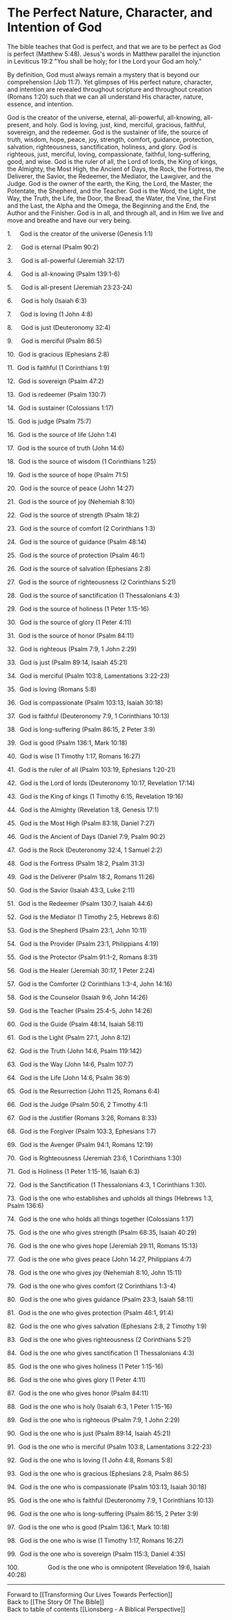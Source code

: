 # The Perfect Nature, Character, and Intention of God

The bible teaches that God is perfect, and that we are to be perfect as God is perfect (Matthew 5:48). Jesus's words in Matthew parallel the injunction in Leviticus 19:2 "You shall be holy; for I the Lord your God am holy." 

By definition, God must always remain a mystery that is beyond our comprehension (Job 11:7). Yet glimpses of His perfect nature, character, and intention are revealed throughout scripture and throughout creation (Romans 1:20) such that we can all understand His character, nature, essence, and intention. 

God is the creator of the universe, eternal, all-powerful, all-knowing, all-present, and holy. God is loving, just, kind, merciful, gracious, faithful, sovereign, and the redeemer. God is the sustainer of life, the source of truth, wisdom, hope, peace, joy, strength, comfort, guidance, protection, salvation, righteousness, sanctification, holiness, and glory. God is righteous, just, merciful, loving, compassionate, faithful, long-suffering, good, and wise. God is the ruler of all, the Lord of lords, the King of kings, the Almighty, the Most High, the Ancient of Days, the Rock, the Fortress, the Deliverer, the Savior, the Redeemer, the Mediator, the Lawgiver, and the Judge. God is the owner of the earth, the King, the Lord, the Master, the Potentate, the Shepherd, and the Teacher. God is the Word, the Light, the Way, the Truth, the Life, the Door, the Bread, the Water, the Vine, the First and the Last, the Alpha and the Omega, the Beginning and the End, the Author and the Finisher. God is in all, and through all, and in Him we live and move and breathe and have our very being. 

1.     God is the creator of the universe (Genesis 1:1)

2.     God is eternal (Psalm 90:2)

3.     God is all-powerful (Jeremiah 32:17)

4.     God is all-knowing (Psalm 139:1-6)

5.     God is all-present (Jeremiah 23:23-24)

6.     God is holy (Isaiah 6:3)

7.     God is loving (1 John 4:8)

8.     God is just (Deuteronomy 32:4)

9.     God is merciful (Psalm 86:5)

10.  God is gracious (Ephesians 2:8)

11.  God is faithful (1 Corinthians 1:9)

12.  God is sovereign (Psalm 47:2)

13.  God is redeemer (Psalm 130:7)

14.  God is sustainer (Colossians 1:17)

15.  God is judge (Psalm 75:7)

16.  God is the source of life (John 1:4)

17.  God is the source of truth (John 14:6)

18.  God is the source of wisdom (1 Corinthians 1:25)

19.  God is the source of hope (Psalm 71:5)

20.  God is the source of peace (John 14:27)

21.  God is the source of joy (Nehemiah 8:10)

22.  God is the source of strength (Psalm 18:2)

23.  God is the source of comfort (2 Corinthians 1:3)

24.  God is the source of guidance (Psalm 48:14)

25.  God is the source of protection (Psalm 46:1)

26.  God is the source of salvation (Ephesians 2:8)

27.  God is the source of righteousness (2 Corinthians 5:21)

28.  God is the source of sanctification (1 Thessalonians 4:3)

29.  God is the source of holiness (1 Peter 1:15-16)

30.  God is the source of glory (1 Peter 4:11)

31.  God is the source of honor (Psalm 84:11)

32.  God is righteous (Psalm 7:9, 1 John 2:29)

33.  God is just (Psalm 89:14, Isaiah 45:21)

34.  God is merciful (Psalm 103:8, Lamentations 3:22-23)

35.  God is loving (Romans 5:8)

36.  God is compassionate (Psalm 103:13, Isaiah 30:18)

37.  God is faithful (Deuteronomy 7:9, 1 Corinthians 10:13)

38.  God is long-suffering (Psalm 86:15, 2 Peter 3:9)

39.  God is good (Psalm 136:1, Mark 10:18)

40.  God is wise (1 Timothy 1:17, Romans 16:27)

41.  God is the ruler of all (Psalm 103:19, Ephesians 1:20-21)

42.  God is the Lord of lords (Deuteronomy 10:17, Revelation 17:14)

43.  God is the King of kings (1 Timothy 6:15, Revelation 19:16)

44.  God is the Almighty (Revelation 1:8, Genesis 17:1)

45.  God is the Most High (Psalm 83:18, Daniel 7:27)

46.  God is the Ancient of Days (Daniel 7:9, Psalm 90:2)

47.  God is the Rock (Deuteronomy 32:4, 1 Samuel 2:2)

48.  God is the Fortress (Psalm 18:2, Psalm 31:3)

49.  God is the Deliverer (Psalm 18:2, Romans 11:26)

50.  God is the Savior (Isaiah 43:3, Luke 2:11)

51.  God is the Redeemer (Psalm 130:7, Isaiah 44:6)

52.  God is the Mediator (1 Timothy 2:5, Hebrews 8:6)

53.  God is the Shepherd (Psalm 23:1, John 10:11)

54.  God is the Provider (Psalm 23:1, Philippians 4:19)

55.  God is the Protector (Psalm 91:1-2, Romans 8:31)

56.  God is the Healer (Jeremiah 30:17, 1 Peter 2:24)

57.  God is the Comforter (2 Corinthians 1:3-4, John 14:16)

58.  God is the Counselor (Isaiah 9:6, John 14:26)

59.  God is the Teacher (Psalm 25:4-5, John 14:26)

60.  God is the Guide (Psalm 48:14, Isaiah 58:11)

61.  God is the Light (Psalm 27:1, John 8:12)

62.  God is the Truth (John 14:6, Psalm 119:142)

63.  God is the Way (John 14:6, Psalm 107:7)

64.  God is the Life (John 14:6, Psalm 36:9)

65.  God is the Resurrection (John 11:25, Romans 6:4)

66.  God is the Judge (Psalm 50:6, 2 Timothy 4:1)

67.  God is the Justifier (Romans 3:26, Romans 8:33)

68.  God is the Forgiver (Psalm 103:3, Ephesians 1:7)

69.  God is the Avenger (Psalm 94:1, Romans 12:19)

70.  God is Righteousness (Jeremiah 23:6, 1 Corinthians 1:30)

71.  God is Holiness (1 Peter 1:15-16, Isaiah 6:3)

72.  God is the Sanctification (1 Thessalonians 4:3, 1 Corinthians 1:30).

73.  God is the one who establishes and upholds all things (Hebrews 1:3, Psalm 136:6)

74.  God is the one who holds all things together (Colossians 1:17)

75.  God is the one who gives strength (Psalm 68:35, Isaiah 40:29)

76.  God is the one who gives hope (Jeremiah 29:11, Romans 15:13)

77.  God is the one who gives peace (John 14:27, Philippians 4:7)

78.  God is the one who gives joy (Nehemiah 8:10, John 15:11)

79.  God is the one who gives comfort (2 Corinthians 1:3-4)

80.  God is the one who gives guidance (Psalm 23:3, Isaiah 58:11)

81.  God is the one who gives protection (Psalm 46:1, 91:4)

82.  God is the one who gives salvation (Ephesians 2:8, 2 Timothy 1:9)

83.  God is the one who gives righteousness (2 Corinthians 5:21)

84.  God is the one who gives sanctification (1 Thessalonians 4:3)

85.  God is the one who gives holiness (1 Peter 1:15-16)

86.  God is the one who gives glory (1 Peter 4:11)

87.  God is the one who gives honor (Psalm 84:11)

88.  God is the one who is holy (Isaiah 6:3, 1 Peter 1:15-16)

89.  God is the one who is righteous (Psalm 7:9, 1 John 2:29)

90.  God is the one who is just (Psalm 89:14, Isaiah 45:21)

91.  God is the one who is merciful (Psalm 103:8, Lamentations 3:22-23)

92.  God is the one who is loving (1 John 4:8, Romans 5:8)

93.  God is the one who is gracious (Ephesians 2:8, Psalm 86:5)

94.  God is the one who is compassionate (Psalm 103:13, Isaiah 30:18)

95.  God is the one who is faithful (Deuteronomy 7:9, 1 Corinthians 10:13)

96.  God is the one who is long-suffering (Psalm 86:15, 2 Peter 3:9)

97.  God is the one who is good (Psalm 136:1, Mark 10:18)

98.  God is the one who is wise (1 Timothy 1:17, Romans 16:27)

99.  God is the one who is sovereign (Psalm 115:3, Daniel 4:35)

100.                 God is the one who is omnipotent (Revelation 19:6, Isaiah 40:28)

___

Forward to [[Transforming Our Lives Towards Perfection]]  
Back to [[The Story Of The Bible]]    
Back to table of contents [[Lionsberg - A Biblical Perspective]]    